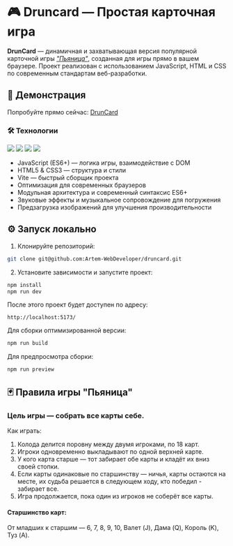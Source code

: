 # 🎮 Druncard — Простая карточная игра

**DrunCard** — динамичная и захватывающая версия популярной карточной игры [*"Пьяница"*](https://ru.wikipedia.org/wiki/%D0%9F%D1%8C%D1%8F%D0%BD%D0%B8%D1%86%D0%B0_(%D0%BA%D0%B0%D1%80%D1%82%D0%BE%D1%87%D0%BD%D0%B0%D1%8F_%D0%B8%D0%B3%D1%80%D0%B0)), созданная для игры прямо в вашем браузере. Проект реализован с использованием JavaScript, HTML и CSS по современным стандартам веб-разработки.
## 🚀 Демонстрация
Попробуйте прямо сейчас: [DrunCard](https://druncard.netlify.app/)

### 🛠 Технологии 
![](https://camo.githubusercontent.com/29d02b3669d6450d67e043cf5909e740dcb94c1e2306d88ac48b15b4ec55dc65/68747470733a2f2f696d672e736869656c64732e696f2f62616467652f6a6176617363726970742d2532333332333333302e7376673f7374796c653d666f722d7468652d6261646765266c6f676f3d6a617661736372697074266c6f676f436f6c6f723d253233463744463145)
![](https://camo.githubusercontent.com/e9a836f9365e97788e7bf65da1191113e36b53e1083204680da198b83b4937ee/68747470733a2f2f696d672e736869656c64732e696f2f62616467652f766974652d2532333634364346462e7376673f7374796c653d666f722d7468652d6261646765266c6f676f3d76697465266c6f676f436f6c6f723d7768697465)
![](https://camo.githubusercontent.com/d4d9d935f85b68223a3514c6a889ea3ed6a77afb5f560c05baa1a1b168077830/68747470733a2f2f696d672e736869656c64732e696f2f62616467652f68746d6c352d2532334533344632362e7376673f7374796c653d666f722d7468652d6261646765266c6f676f3d68746d6c35266c6f676f436f6c6f723d7768697465)
![](https://camo.githubusercontent.com/930c71eac967cc5cec61c0aa08ba3719f9cb68e28cdffa63b28b0a31be1663b4/68747470733a2f2f696d672e736869656c64732e696f2f62616467652f637373332d2532333135373242362e7376673f7374796c653d666f722d7468652d6261646765266c6f676f3d63737333266c6f676f436f6c6f723d7768697465)
- JavaScript (ES6+) — логика игры, взаимодействие с DOM
- HTML5 & CSS3 — структура и стили
- Vite — быстрый сборщик проекта
- Оптимизация для современных браузеров
- Модульная архитектура и современный синтаксис ES6+
- Звуковые эффекты и музыкальное сопровождение для погружения
- Предзагрузка изображений для улучшения производительности

## ⚙ Запуск локально

1. Клонируйте репозиторий:
```bash
git clone git@github.com:Artem-WebDeveloper/druncard.git

```
2. Установите зависимости и запустите проект:
```bash
npm install
npm run dev
```
После этого проект будет доступен по адресу:
```arduino
http://localhost:5173/

```
Для сборки оптимизированной версии:
```bash
npm run build

```
Для предпросмотра сборки:
```bash
npm run preview

```

## 🃏 Правила игры "Пьяница"
### Цель игры — собрать все карты себе.
Как играть:
1. Колода делится поровну между двумя игроками, по 18 карт.
2. Игроки одновременно выкладывают по одной верхней карте.
3. У кого карта старше — тот забирает обе карты и кладёт их вниз своей стопки.
4. Если карты одинаковые по старшинству — ничья, карты остаются на месте, их судьба решается в следующем ходу, кто победил - забирает все.
5. Игра продолжается, пока один из игроков не соберёт все карты.

#### Старшинство карт:
От младших к старшим — 6, 7, 8, 9, 10, Валет (J), Дама (Q), Король (K), Туз (A).

